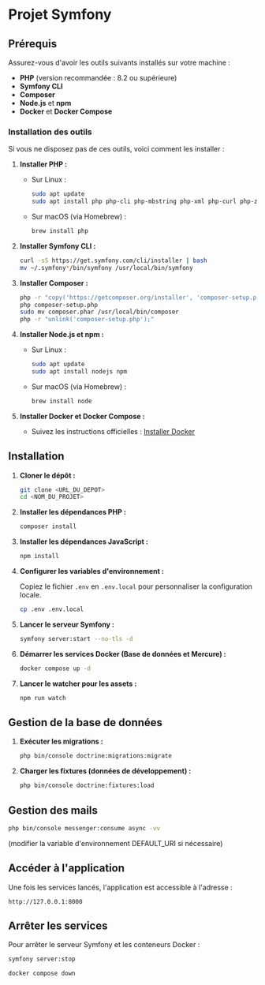 # Projet Symfony

## Prérequis

Assurez-vous d'avoir les outils suivants installés sur votre machine :

- **PHP** (version recommandée : 8.2 ou supérieure)
- **Symfony CLI**
- **Composer**
- **Node.js** et **npm**
- **Docker** et **Docker Compose**

### Installation des outils

Si vous ne disposez pas de ces outils, voici comment les installer :

1. **Installer PHP :**
    - Sur Linux :
      ```bash
      sudo apt update
      sudo apt install php php-cli php-mbstring php-xml php-curl php-zip php-intl
      ```
    - Sur macOS (via Homebrew) :
      ```bash
      brew install php
      ```

2. **Installer Symfony CLI :**
   ```bash
   curl -sS https://get.symfony.com/cli/installer | bash
   mv ~/.symfony*/bin/symfony /usr/local/bin/symfony
   ```

3. **Installer Composer :**
   ```bash
   php -r "copy('https://getcomposer.org/installer', 'composer-setup.php');"
   php composer-setup.php
   sudo mv composer.phar /usr/local/bin/composer
   php -r "unlink('composer-setup.php');"
   ```

4. **Installer Node.js et npm :**
    - Sur Linux :
      ```bash
      sudo apt update
      sudo apt install nodejs npm
      ```
    - Sur macOS (via Homebrew) :
      ```bash
      brew install node
      ```

5. **Installer Docker et Docker Compose :**
    - Suivez les instructions officielles : [Installer Docker](https://docs.docker.com/get-docker/)

## Installation

1. **Cloner le dépôt :**

   ```bash
   git clone <URL_DU_DEPOT>
   cd <NOM_DU_PROJET>
   ```

2. **Installer les dépendances PHP :**

   ```bash
   composer install
   ```

3. **Installer les dépendances JavaScript :**

   ```bash
   npm install
   ```

4. **Configurer les variables d'environnement :**

   Copiez le fichier `.env` en `.env.local` pour personnaliser la configuration locale.

   ```bash
   cp .env .env.local
   ```

5. **Lancer le serveur Symfony :**

   ```bash
   symfony server:start --no-tls -d
   ```

6. **Démarrer les services Docker (Base de données et Mercure) :**

   ```bash
   docker compose up -d
   ```

7. **Lancer le watcher pour les assets :**

   ```bash
   npm run watch
   ```

## Gestion de la base de données

1. **Exécuter les migrations :**

   ```bash
   php bin/console doctrine:migrations:migrate
   ```

2. **Charger les fixtures (données de développement) :**

   ```bash
   php bin/console doctrine:fixtures:load
   ```

## Gestion des mails 

   ```bash
   php bin/console messenger:consume async -vv
   ```
(modifier la variable d'environnement DEFAULT_URI si nécessaire)

## Accéder à l'application

Une fois les services lancés, l'application est accessible à l'adresse :

```
http://127.0.0.1:8000
```

## Arrêter les services

Pour arrêter le serveur Symfony et les conteneurs Docker :

```bash
symfony server:stop

docker compose down
```

